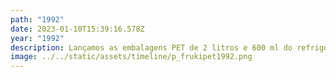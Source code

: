 ```yaml
---
path: "1992"
date: 2023-01-10T15:39:16.578Z
year: "1992"
description: Lançamos as embalagens PET de 2 litros e 600 ml do refrigerante FRUKI.
image: ../../static/assets/timeline/p_frukipet1992.png
---
```

